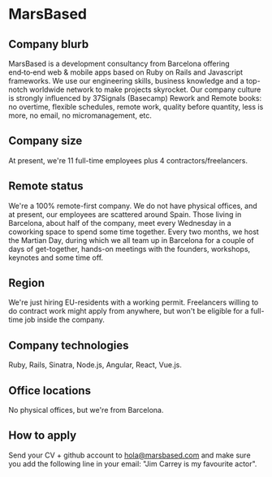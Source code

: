 # MarsBased

## Company blurb

MarsBased is a development consultancy from Barcelona offering end‑to‑end web & mobile apps based on Ruby on Rails and Javascript frameworks. We use our engineering skills, business knowledge and a top-notch worldwide network to make projects skyrocket.
Our company culture is strongly influenced by 37Signals (Basecamp) Rework and Remote books: no overtime, flexible schedules, remote work, quality before quantity, less is more, no email, no micromanagement, etc.

## Company size

At present, we're 11 full-time employees plus 4 contractors/freelancers.

## Remote status

We're a 100% remote-first company. We do not have physical offices, and at present, our employees are scattered around Spain.
Those living in Barcelona, about half of the company, meet every Wednesday in a coworking space to spend some time together.
Every two months, we host the Martian Day, during which we all team up in Barcelona for a couple of days of get-together, hands-on meetings with the founders, workshops, keynotes and some time off.

## Region

We're just hiring EU-residents with a working permit. Freelancers willing to do contract work might apply from anywhere, but won't be eligible for a full-time job inside the company.

## Company technologies

Ruby, Rails, Sinatra, Node.js, Angular, React, Vue.js.

## Office locations

No physical offices, but we're from Barcelona.

## How to apply

Send your CV + github account to hola@marsbased.com and make sure you add the following line in your email: "Jim Carrey is my favourite actor".